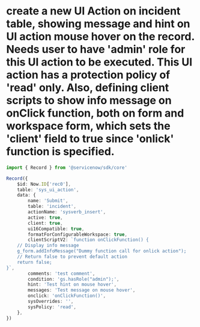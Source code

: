 # create a new UI Action on incident table, showing message and hint on UI action mouse hover on the record. Needs user to have 'admin' role for this UI action to be executed. This UI action has a protection policy of 'read' only. Also, defining client scripts to show info message on onClick function, both on form and workspace form, which sets the 'client' field to true since 'onlick' function is specified.
```typescript
import { Record } from '@servicenow/sdk/core'

Record({
    $id: Now.ID['rec0'],
    table: 'sys_ui_action',
    data: {
        name: 'Submit',
        table: 'incident',
        actionName: 'sysverb_insert',
        active: true,
        client: true,
        ui16Compatible: true,
        formatForConfigurableWorkspace: true,
        clientScriptV2: `function onClickFunction() {
    // Display info message
    g_form.addInfoMessage("Dummy function call for onlick action");
    // Return false to prevent default action
    return false;
}`,
        comments: 'test comment',
        condition: 'gs.hasRole("admin");',
        hint: 'Test hint on mouse hover',
        messages: 'Test message on mouse hover',
        onclick: 'onClickFunction()',
        sysOverrides: '',
        sysPolicy: 'read',
    },
})
```